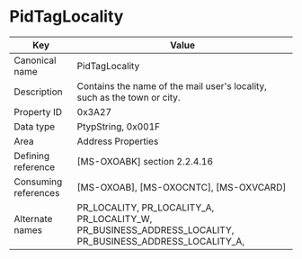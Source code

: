 # PidTagLocality

| Key | Value |
|---|---|
| Canonical name | PidTagLocality |
| Description | Contains the name of the mail user's locality, such as the town or city. |
| Property ID | 0x3A27 |
| Data type | PtypString, 0x001F |
| Area | Address Properties |
| Defining reference | [MS-OXOABK] section 2.2.4.16 |
| Consuming references | [MS-OXOAB], [MS-OXOCNTC], [MS-OXVCARD] |
| Alternate names | PR_LOCALITY, PR_LOCALITY_A, PR_LOCALITY_W, PR_BUSINESS_ADDRESS_LOCALITY, PR_BUSINESS_ADDRESS_LOCALITY_A, |
